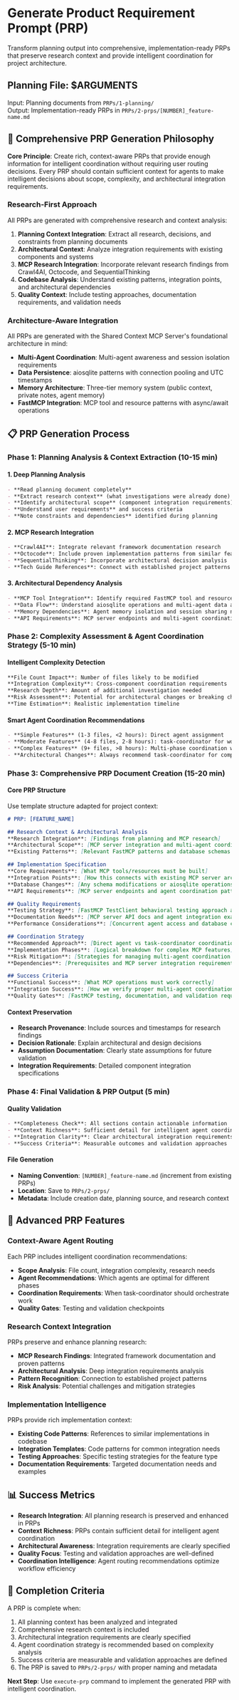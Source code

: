 # Generate Product Requirement Prompt (PRP)

Transform planning output into comprehensive, implementation-ready PRPs that preserve research context and provide intelligent coordination for project architecture.

## Planning File: $ARGUMENTS

Input: Planning documents from `PRPs/1-planning/`  
Output: Implementation-ready PRPs in `PRPs/2-prps/[NUMBER]_feature-name.md`

## 🎯 Comprehensive PRP Generation Philosophy

**Core Principle**: Create rich, context-aware PRPs that provide enough information for intelligent coordination without requiring user routing decisions. Every PRP should contain sufficient context for agents to make intelligent decisions about scope, complexity, and architectural integration requirements.

### Research-First Approach

All PRPs are generated with comprehensive research and context analysis:

1. **Planning Context Integration**: Extract all research, decisions, and constraints from planning documents
2. **Architectural Context**: Analyze integration requirements with existing components and systems
3. **MCP Research Integration**: Incorporate relevant research findings from Crawl4AI, Octocode, and SequentialThinking
4. **Codebase Analysis**: Understand existing patterns, integration points, and architectural dependencies
5. **Quality Context**: Include testing approaches, documentation requirements, and validation needs

### Architecture-Aware Integration

All PRPs are generated with the Shared Context MCP Server's foundational architecture in mind:
- **Multi-Agent Coordination**: Multi-agent awareness and session isolation requirements
- **Data Persistence**: aiosqlite patterns with connection pooling and UTC timestamps
- **Memory Architecture**: Three-tier memory system (public context, private notes, agent memory)
- **FastMCP Integration**: MCP tool and resource patterns with async/await operations

## 📋 PRP Generation Process

### Phase 1: Planning Analysis & Context Extraction (10-15 min)

#### 1. Deep Planning Analysis
```markdown
- **Read planning document completely**
- **Extract research context** (what investigations were already done)
- **Identify architectural scope** (component integration requirements)
- **Understand user requirements** and success criteria
- **Note constraints and dependencies** identified during planning
```

#### 2. MCP Research Integration  
```markdown
- **Crawl4AI**: Integrate relevant framework documentation research
- **Octocode**: Include proven implementation patterns from similar features
- **SequentialThinking**: Incorporate architectural decision analysis
- **Tech Guide References**: Connect with established project patterns
```

#### 3. Architectural Dependency Analysis
```markdown
- **MCP Tool Integration**: Identify required FastMCP tool and resource patterns
- **Data Flow**: Understand aiosqlite operations and multi-agent data access
- **Memory Dependencies**: Agent memory isolation and session sharing needs
- **API Requirements**: MCP server endpoints and multi-agent coordination patterns
```

### Phase 2: Complexity Assessment & Agent Coordination Strategy (5-10 min)

#### Intelligent Complexity Detection
```markdown
**File Count Impact**: Number of files likely to be modified
**Integration Complexity**: Cross-component coordination requirements  
**Research Depth**: Amount of additional investigation needed
**Risk Assessment**: Potential for architectural changes or breaking changes
**Time Estimation**: Realistic implementation timeline
```

#### Smart Agent Coordination Recommendations
```markdown
- **Simple Features** (1-3 files, <2 hours): Direct agent assignment
- **Moderate Features** (4-8 files, 2-8 hours): task-coordinator for workflow management
- **Complex Features** (9+ files, >8 hours): Multi-phase coordination with checkpoints
- **Architectural Changes**: Always recommend task-coordinator for complex coordination
```

### Phase 3: Comprehensive PRP Document Creation (15-20 min)

#### Core PRP Structure
Use template structure adapted for project context:

```markdown
# PRP: [FEATURE_NAME]

## Research Context & Architectural Analysis
**Research Integration**: [Findings from planning and MCP research]
**Architectural Scope**: [MCP server integration and multi-agent coordination requirements]
**Existing Patterns**: [Relevant FastMCP patterns and database schemas to leverage]

## Implementation Specification
**Core Requirements**: [What MCP tools/resources must be built]
**Integration Points**: [How this connects with existing MCP server architecture]  
**Database Changes**: [Any schema modifications or aiosqlite operations needed]
**API Requirements**: [MCP server endpoints and agent coordination patterns]

## Quality Requirements
**Testing Strategy**: [FastMCP TestClient behavioral testing approach and multi-agent coverage]
**Documentation Needs**: [MCP server API docs and agent integration examples]
**Performance Considerations**: [Concurrent agent access and database connection pooling]

## Coordination Strategy
**Recommended Approach**: [Direct agent vs task-coordinator coordination]
**Implementation Phases**: [Logical breakdown for complex MCP features]
**Risk Mitigation**: [Strategies for managing multi-agent coordination risks]
**Dependencies**: [Prerequisites and MCP server integration requirements]

## Success Criteria
**Functional Success**: [What MCP operations must work correctly]
**Integration Success**: [How we verify proper multi-agent coordination]
**Quality Gates**: [FastMCP testing, documentation, and validation requirements]
```

#### Context Preservation
- **Research Provenance**: Include sources and timestamps for research findings
- **Decision Rationale**: Explain architectural and design decisions
- **Assumption Documentation**: Clearly state assumptions for future validation
- **Integration Requirements**: Detailed component integration specifications

### Phase 4: Final Validation & PRP Output (5 min)

#### Quality Validation
```markdown
- **Completeness Check**: All sections contain actionable information
- **Context Richness**: Sufficient detail for intelligent agent coordination
- **Integration Clarity**: Clear architectural integration requirements
- **Success Criteria**: Measurable outcomes and validation approaches
```

#### File Generation
- **Naming Convention**: `[NUMBER]_feature-name.md` (increment from existing PRPs)
- **Location**: Save to `PRPs/2-prps/`
- **Metadata**: Include creation date, planning source, and research context

## 🔧 Advanced PRP Features

### Context-Aware Agent Routing
Each PRP includes intelligent coordination recommendations:
- **Scope Analysis**: File count, integration complexity, research needs
- **Agent Recommendations**: Which agents are optimal for different phases
- **Coordination Requirements**: When task-coordinator should orchestrate work
- **Quality Gates**: Testing and validation checkpoints

### Research Context Integration
PRPs preserve and enhance planning research:
- **MCP Research Findings**: Integrated framework documentation and proven patterns
- **Architectural Analysis**: Deep integration requirements analysis  
- **Pattern Recognition**: Connection to established project patterns
- **Risk Analysis**: Potential challenges and mitigation strategies

### Implementation Intelligence
PRPs provide rich implementation context:
- **Existing Code Patterns**: References to similar implementations in codebase
- **Integration Templates**: Code patterns for common integration needs
- **Testing Approaches**: Specific testing strategies for the feature type
- **Documentation Requirements**: Targeted documentation needs and examples

## 📊 Success Metrics

- **Research Integration**: All planning research is preserved and enhanced in PRPs
- **Context Richness**: PRPs contain sufficient detail for intelligent agent coordination
- **Architectural Awareness**: Integration requirements are clearly specified
- **Quality Focus**: Testing and validation approaches are well-defined
- **Coordination Intelligence**: Agent routing recommendations optimize workflow efficiency

## 🎯 Completion Criteria

A PRP is complete when:
1. All planning context has been analyzed and integrated
2. Comprehensive research context is included
3. Architectural integration requirements are clearly specified  
4. Agent coordination strategy is recommended based on complexity analysis
5. Success criteria are measurable and validation approaches are defined
6. The PRP is saved to `PRPs/2-prps/` with proper naming and metadata

**Next Step**: Use `execute-prp` command to implement the generated PRP with intelligent coordination.